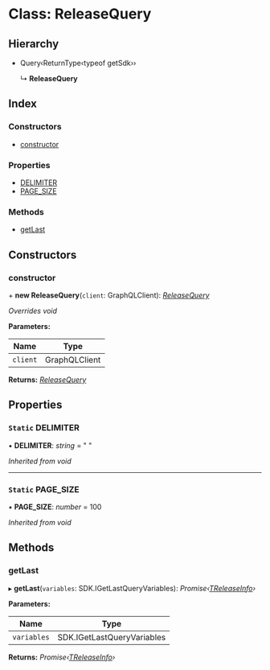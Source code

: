 
# Class: ReleaseQuery

## Hierarchy

* Query‹ReturnType‹typeof getSdk››

  ↳ **ReleaseQuery**

## Index

### Constructors

* [constructor](releasequery.md#constructor)

### Properties

* [DELIMITER](releasequery.md#static-delimiter)
* [PAGE_SIZE](releasequery.md#static-page_size)

### Methods

* [getLast](releasequery.md#getlast)

## Constructors

###  constructor

\+ **new ReleaseQuery**(`client`: GraphQLClient): *[ReleaseQuery](releasequery.md)*

*Overrides void*

**Parameters:**

Name | Type |
------ | ------ |
`client` | GraphQLClient |

**Returns:** *[ReleaseQuery](releasequery.md)*

## Properties

### `Static` DELIMITER

▪ **DELIMITER**: *string* = "
"

*Inherited from void*

___

### `Static` PAGE_SIZE

▪ **PAGE_SIZE**: *number* = 100

*Inherited from void*

## Methods

###  getLast

▸ **getLast**(`variables`: SDK.IGetLastQueryVariables): *Promise‹[TReleaseInfo](../README.md#treleaseinfo)›*

**Parameters:**

Name | Type |
------ | ------ |
`variables` | SDK.IGetLastQueryVariables |

**Returns:** *Promise‹[TReleaseInfo](../README.md#treleaseinfo)›*
